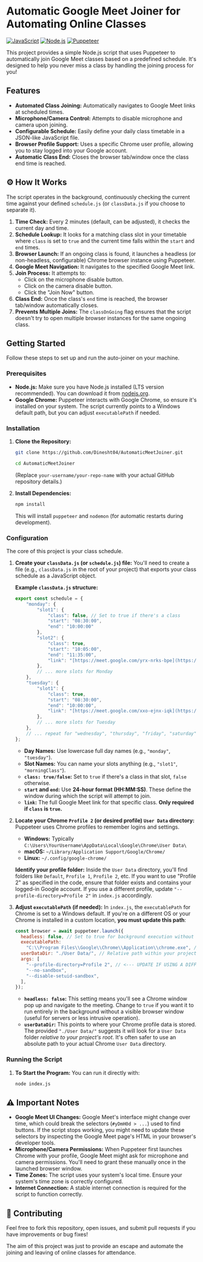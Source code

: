 # Automatic Google Meet Joiner for Automating Online Classes

[![JavaScript](https://img.shields.io/badge/JavaScript-ES6%2B-F7DF1E?style=for-the-badge&logo=javascript&logoColor=black)](https://developer.mozilla.org/en-US/docs/Web/JavaScript)
[![Node.js](https://img.shields.io/badge/Node.js-18%2B-339933?style=for-the-badge&logo=nodedotjs&logoColor=white)](https://nodejs.org/)
[![Puppeteer](https://img.shields.io/badge/Puppeteer-Automate%20Chrome-40B5A4?style=for-the-badge&logo=puppeteer&logoColor=white)](https://pptr.dev/)

This project provides a simple Node.js script that uses Puppeteer to automatically join Google Meet classes based on a predefined schedule. It's designed to help you never miss a class by handling the joining process for you!

##  Features

* **Automated Class Joining:** Automatically navigates to Google Meet links at scheduled times.
* **Microphone/Camera Control:** Attempts to disable microphone and camera upon joining.
* **Configurable Schedule:** Easily define your daily class timetable in a JSON-like JavaScript file.
* **Browser Profile Support:** Uses a specific Chrome user profile, allowing you to stay logged into your Google account.
* **Automatic Class End:** Closes the browser tab/window once the class end time is reached.

## ⚙️ How It Works

The script operates in the background, continuously checking the current time against your defined `schedule.js` (or `classData.js` if you choose to separate it).

1.  **Time Check:** Every 2 minutes (default, can be adjusted), it checks the current day and time.
2.  **Schedule Lookup:** It looks for a matching class slot in your timetable where `class` is set to `true` and the current time falls within the `start` and `end` times.
3.  **Browser Launch:** If an ongoing class is found, it launches a headless (or non-headless, configurable) Chrome browser instance using Puppeteer.
4.  **Google Meet Navigation:** It navigates to the specified Google Meet link.
5.  **Join Process:** It attempts to:
    * Click on the microphone disable button.
    * Click on the camera disable button.
    * Click the "Join Now" button.
6.  **Class End:** Once the class's `end` time is reached, the browser tab/window automatically closes.
7.  **Prevents Multiple Joins:** The `classOnGoing` flag ensures that the script doesn't try to open multiple browser instances for the same ongoing class.

##  Getting Started

Follow these steps to set up and run the auto-joiner on your machine.

### Prerequisites

* **Node.js:** Make sure you have Node.js installed (LTS version recommended). You can download it from [nodejs.org](https://nodejs.org/).
* **Google Chrome:** Puppeteer interacts with Google Chrome, so ensure it's installed on your system. The script currently points to a Windows default path, but you can adjust `executablePath` if needed.

### Installation

1.  **Clone the Repository:**
    ```bash
    git clone https://github.com/Dinesht04/AutomaticMeetJoiner.git
    
    cd AutomaticMeetJoiner
    ```
    (Replace `your-username/your-repo-name` with your actual GitHub repository details.)

2.  **Install Dependencies:**
    ```bash
    npm install
    ```
    This will install `puppeteer` and `nodemon` (for automatic restarts during development).

### Configuration

The core of this project is your class schedule.

1.  **Create your `classData.js` (or `schedule.js`) file:**
    You'll need to create a file (e.g., `classData.js` in the root of your project) that exports your class schedule as a JavaScript object.

    **Example `classData.js` structure:**

    ```javascript
    export const schedule = {
        "monday": {
            "slot1": {
                "class": false, // Set to true if there's a class
                "start": "08:30:00",
                "end": "10:00:00"
            },
            "slot2": {
                "class": true,
                "start": "10:05:00",
                "end": "11:35:00",
                "link": "[https://meet.google.com/yrx-nrks-bpe](https://meet.google.com/yrx-nrks-bpe)" // Your Google Meet link
            },
            // ... more slots for Monday
        },
        "tuesday": {
            "slot1": {
                "class": true,
                "start": "08:30:00",
                "end": "10:00:00",
                "link": "[https://meet.google.com/xxo-ejnx-iqk](https://meet.google.com/xxo-ejnx-iqk)"
            },
            // ... more slots for Tuesday
        },
        // ... repeat for "wednesday", "thursday", "friday", "saturday", "sunday"
    };
    ```

    * **Day Names:** Use lowercase full day names (e.g., `"monday"`, `"tuesday"`).
    * **Slot Names:** You can name your slots anything (e.g., `"slot1"`, `"morningClass"`).
    * **`class: true/false`:** Set to `true` if there's a class in that slot, `false` otherwise.
    * **`start` and `end`:** Use **24-hour format (HH:MM:SS)**. These define the window during which the script will attempt to join.
    * **`link`:** The full Google Meet link for that specific class. **Only required if `class` is `true`.**

2.  **Locate your Chrome `Profile 2` (or desired profile) `User Data` directory:**
    Puppeteer uses Chrome profiles to remember logins and settings.
    * **Windows:** Typically `C:\Users\YourUsername\AppData\Local\Google\Chrome\User Data\`
    * **macOS:** `~/Library/Application Support/Google/Chrome/`
    * **Linux:** `~/.config/google-chrome/`

    **Identify your profile folder:** Inside the `User Data` directory, you'll find folders like `Default`, `Profile 1`, `Profile 2`, etc. If you want to use "Profile 2" as specified in the code, ensure that folder exists and contains your logged-in Google account. If you use a different profile, update `"--profile-directory=Profile 2"` in `index.js` accordingly.

3.  **Adjust `executablePath` (if needed):**
    In `index.js`, the `executablePath` for Chrome is set to a Windows default. If you're on a different OS or your Chrome is installed in a custom location, **you must update this path**:

    ```javascript
    const browser = await puppeteer.launch({
      headless: false, // Set to true for background execution without a visible browser
      executablePath:
        "C:\\Program Files\\Google\\Chrome\\Application\\chrome.exe", // <--- UPDATE THIS PATH
      userDataDir: "./User Data/", // Relative path within your project or full path
      args: [
        "--profile-directory=Profile 2", // <--- UPDATE IF USING A DIFFERENT PROFILE
        "--no-sandbox",
        "--disable-setuid-sandbox",
      ],
    });
    ```
    * **`headless: false`:** This setting means you'll see a Chrome window pop up and navigate to the meeting. Change to `true` if you want it to run entirely in the background without a visible browser window (useful for servers or less intrusive operation).
    * **`userDataDir`:** This points to where your Chrome profile data is stored. The provided `"./User Data/"` suggests it will look for a `User Data` folder *relative to your project's root*. It's often safer to use an absolute path to your actual Chrome `User Data` directory.

### Running the Script



1.  **To Start the Program:**
    You can run it directly with:
    ```bash
    node index.js
    ```
    

## ⚠️ Important Notes

* **Google Meet UI Changes:** Google Meet's interface might change over time, which could break the selectors (`#yDmH0d > ...`) used to find buttons. If the script stops working, you might need to update these selectors by inspecting the Google Meet page's HTML in your browser's developer tools.
* **Microphone/Camera Permissions:** When Puppeteer first launches Chrome with your profile, Google Meet might ask for microphone and camera permissions. You'll need to grant these manually once in the launched browser window.
* **Time Zones:** The script uses your system's local time. Ensure your system's time zone is correctly configured.
* **Internet Connection:** A stable internet connection is required for the script to function correctly.

## 🤝 Contributing

Feel free to fork this repository, open issues, and submit pull requests if you have improvements or bug fixes!

The aim of this project was just to provide an escape and automate the joining and leaving of online classes for attendance. 